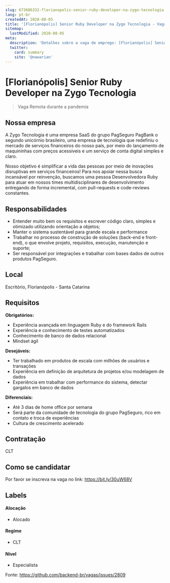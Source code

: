```yaml
---
slug: 673686332-florianopolis-senior-ruby-developer-na-zygo-tecnologia
lang: pt-br
createdAt: 2020-08-05
title: '[Florianópolis] Senior Ruby Developer na Zygo Tecnologia - Vaga de Emprego'
sitemap:
  lastModified: 2020-08-05
meta:
  description: 'Detalhes sobre a vaga de emprego: [Florianópolis] Senior Ruby Developer na Zygo Tecnologia'
  twitter:
    card: summary
    site: '@nawarian'
---
```


# [Florianópolis] Senior Ruby Developer na Zygo Tecnologia

<!--
==================================================
Caso a vaga for remoto durante a pandemia informar no texto "Remoto durante o covid"
==================================================
-->
<!-- 
==================================================
POR FAVOR, SÓ POSTE SE A VAGA FOR PARA BACK-END!

Não faça distinção de gênero no título da vaga.

Use: "Back-End Developer" ao invés de 
"Desenvolvedor Back-End" \o/

Exemplo: `[São Paulo] Back-End Developer @ NOME DA EMPRESA`
==================================================
-->
<!--
==================================================
Caso a vaga for remoto durante a pandemia deixar a linha abaixo
==================================================
-->
> Vaga Remota durante a pandemia

## Nossa empresa

A Zygo Tecnologia é uma empresa SaaS do grupo PagSeguro PagBank o segundo unicórnio brasileiro, uma empresa de tecnologia que redefiniu o mercado de serviços financeiros do nosso país, por meio do lançamento de maquininhas com preços acessíveis e um serviço de conta digital simples e claro.

Nosso objetivo é simplificar a vida das pessoas por meio de inovações disruptivas em serviços financeiros! Para nos apoiar nessa busca incansável por reinvenção, buscamos uma pessoa Desenvolvedora Ruby para atuar em nossos times multidisciplinares de desenvolvimento entregando de forma incremental, com pull-requests e code-reviews constantes.

## Responsabilidades

- Entender muito bem os requisitos e escrever código claro, simples e otimizado utilizando orientação a objetos;
- Manter o sistema sustentável para grande escala e performance
- Trabalhar no processo de construção de soluções (back-end e front-end), o que envolve projeto, requisitos, execução, manutenção e suporte;
- Ser responsável por integrações e trabalhar com bases dados de outros produtos PagSeguro.

## Local

 Escritório, Florianópolis - Santa Catarina

## Requisitos

**Obrigatórios:**
- Experiência avançada em linguagem Ruby e do framework Rails
- Experiência e conhecimento de testes automatizados
- Conhecimento de banco de dados relacional
- Mindset ágil

**Desejáveis:**
- Ter trabalhado em produtos de escala com milhões de usuários e transações
- Experiência em definição de arquitetura de projetos e/ou modelagem de dados
- Experiência em trabalhar com performance do sistema, detectar gargalos em banco de dados

**Diferenciais:**
- Até 3 dias de home office por semana
- Será parte da comunidade de tecnologia do grupo PagSeguro, rico em contato e troca de experiências
- Cultura de crescimento acelerado

## Contratação

CLT
## Como se candidatar

Por favor se inscreva na vaga no link: https://bit.ly/30uW68V

## Labels
<!-- retire os labels que não fazem sentido à vaga -->

#### Alocação
- Alocado

#### Regime
- CLT

#### Nível
- Especialista




Fonte: https://github.com/backend-br/vagas/issues/2809